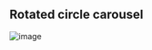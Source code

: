 ## Rotated circle carousel

![image](https://github.com/DemaPy/Circle-carousel/assets/80632445/0fd88c88-e9e2-4d44-9d01-39de158a29c3)
